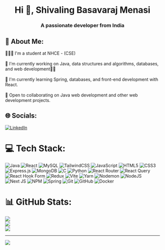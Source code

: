 
<h1 align="center">Hi 👋, Shivaling Basavaraj Menasi</h1>
<h3 align="center">A passionate developer from India</h3>

##  💫 About Me:

🧑🏼‍🏫 I'm a student at NHCE - (CSE) <br><br> 🔭 I'm currently working on Java, data structures and algorithms, databases, and web development🥷🏼<br><br> 🌱 I'm currently learning Spring, databases, and front-end development with React.<br><br> 💬 Open to collaborating on Java web development and other web development projects.


## 🌐 Socials:
[![LinkedIn](https://img.shields.io/badge/LinkedIn-%230077B5.svg?logo=linkedin&logoColor=white)](https://linkedin.com/in/shivaling-basavaraj-menasi) 

# 💻 Tech Stack:
![Java](https://img.shields.io/badge/java-%23ED8B00.svg?style=plastic&logo=openjdk&logoColor=white)  ![React](https://img.shields.io/badge/react-%2320232a.svg?style=plastic&logo=react&logoColor=%2361DAFB) ![MySQL](https://img.shields.io/badge/mysql-4479A1.svg?style=plastic&logo=mysql&logoColor=white)
![TailwindCSS](https://img.shields.io/badge/tailwindcss-%2338B2AC.svg?style=plastic&logo=tailwind-css&logoColor=white) ![JavaScript](https://img.shields.io/badge/javascript-%23323330.svg?style=plastic&logo=javascript&logoColor=%23F7DF1E)
 ![HTML5](https://img.shields.io/badge/html5-%23E34F26.svg?style=plastic&logo=html5&logoColor=white)  ![CSS3](https://img.shields.io/badge/css3-%231572B6.svg?style=plastic&logo=css3&logoColor=white)  ![Express.js](https://img.shields.io/badge/express.js-%23404d59.svg?style=plastic&logo=express&logoColor=%2361DAFB) ![MongoDB](https://img.shields.io/badge/MongoDB-%234ea94b.svg?style=plastic&logo=mongodb&logoColor=white)
 ![C](https://img.shields.io/badge/c-%2300599C.svg?style=plastic&logo=c&logoColor=white)
   ![Python](https://img.shields.io/badge/python-3670A0?style=plastic&logo=python&logoColor=ffdd54) 
  ![React Router](https://img.shields.io/badge/React_Router-CA4245?style=plastic&logo=react-router&logoColor=white)
     ![React Query](https://img.shields.io/badge/-React%20Query-FF4154?style=plastic&logo=react%20query&logoColor=white)
      ![React Hook Form](https://img.shields.io/badge/React%20Hook%20Form-%23EC5990.svg?style=plastic&logo=reacthookform&logoColor=white)
       ![Redux](https://img.shields.io/badge/redux-%23593d88.svg?style=plastic&logo=redux&logoColor=white)
        ![Vite](https://img.shields.io/badge/vite-%23646CFF.svg?style=plastic&logo=vite&logoColor=white)
         ![Yarn](https://img.shields.io/badge/yarn-%232C8EBB.svg?style=plastic&logo=yarn&logoColor=white)
          ![Nodemon](https://img.shields.io/badge/NODEMON-%23323330.svg?style=plastic&logo=nodemon&logoColor=%BBDEAD) 
          ![NodeJS](https://img.shields.io/badge/node.js-6DA55F?style=plastic&logo=node.js&logoColor=white)
           ![Next JS](https://img.shields.io/badge/Next-black?style=plastic&logo=next.js&logoColor=white)
            ![NPM](https://img.shields.io/badge/NPM-%23CB3837.svg?style=plastic&logo=npm&logoColor=white)
             ![Spring](https://img.shields.io/badge/spring-%236DB33F.svg?style=plastic&logo=spring&logoColor=white)
               ![Git](https://img.shields.io/badge/git-%23F05033.svg?style=plastic&logo=git&logoColor=white) ![GitHub](https://img.shields.io/badge/github-%23121011.svg?style=plastic&logo=github&logoColor=white)
                ![Docker](https://img.shields.io/badge/docker-%230db7ed.svg?style=plastic&logo=docker&logoColor=white)
                
# 📊 GitHub Stats:
![](https://github-readme-stats.vercel.app/api?username=ShivalingMenasi&theme=tokyonight&hide_border=true&include_all_commits=false&count_private=false)<br/>
![](https://github-readme-streak-stats.herokuapp.com/?user=ShivalingMenasi&theme=tokyonight&hide_border=true)<br/>
![](https://github-readme-stats.vercel.app/api/top-langs/?username=ShivalingMenasi&theme=tokyonight&hide_border=true&include_all_commits=false&count_private=false&layout=compact)

---
[![](https://visitcount.itsvg.in/api?id=ShivalingMenasi&icon=0&color=0)](https://visitcount.itsvg.in)

<!-- Proudly created with GPRM ( https://gprm.itsvg.in ) -->
